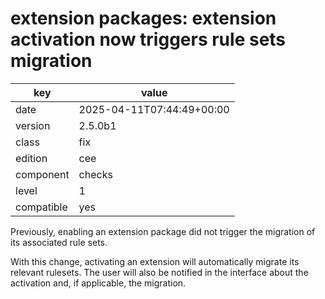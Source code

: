 [//]: # (werk v2)
# extension packages: extension activation now triggers rule sets migration

key        | value
---------- | ---
date       | 2025-04-11T07:44:49+00:00
version    | 2.5.0b1
class      | fix
edition    | cee
component  | checks
level      | 1
compatible | yes

Previously, enabling an extension package did not trigger the migration of its associated rule sets.

With this change, activating an extension will automatically migrate its relevant rulesets.
The user will also be notified in the interface about the activation and, if applicable, the migration.
